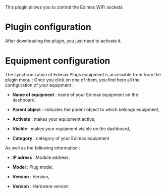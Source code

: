 This plugin allows you to control the Edimax WIFI sockets.

Plugin configuration 
=======================

After downloading the plugin, you just need to activate it.

Equipment configuration 
=============================

The synchronization of Edimax Plugs equipment is accessible from
from the plugin menu : Once you click on one of them, you
find here all the configuration of your equipment :

-   **Name of equipment** : name of your Edimax equipment on the
    dashboard,

-   **Parent object** : indicates the parent object to which belongs
    equipment,

-   **Activate** : makes your equipment active,

-   **Visible** : makes your equipment visible on the dashboard,

-   **Category** : category of your Edimax equipment

As well as the following information :

-   **IP adress** : Module address,

-   **Model** : Plug model,

-   **Version** : Version,

-   **Version** : Hardware version


